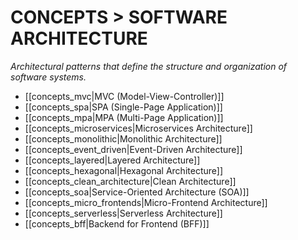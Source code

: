 # CONCEPTS > SOFTWARE ARCHITECTURE

*Architectural patterns that define the structure and organization of software systems.*

- [[concepts_mvc|MVC (Model-View-Controller)]]
- [[concepts_spa|SPA (Single-Page Application)]]
- [[concepts_mpa|MPA (Multi-Page Application)]]
- [[concepts_microservices|Microservices Architecture]]
- [[concepts_monolithic|Monolithic Architecture]]
- [[concepts_event_driven|Event-Driven Architecture]]
- [[concepts_layered|Layered Architecture]]
- [[concepts_hexagonal|Hexagonal Architecture]]
- [[concepts_clean_architecture|Clean Architecture]]
- [[concepts_soa|Service-Oriented Architecture (SOA)]]
- [[concepts_micro_frontends|Micro-Frontend Architecture]]
- [[concepts_serverless|Serverless Architecture]]
- [[concepts_bff|Backend for Frontend (BFF)]]
